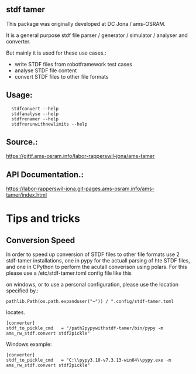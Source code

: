 ## stdf tamer
This package was originally developed at DC Jona / ams-OSRAM.

It is a general purpose stdf file parser / generator / simulator / analyser and converter.

But mainly it is used for these use cases.:

 - write STDF files from robotframework test cases
 - analyse STDF file content
 - convert STDF files to other file formats

## Usage:
```
  stdfconvert --help
  stdfanalyse --help
  stdfrenamer --help
  stdfrerunwithnewlimits --help
```


## Source.:
https://gittf.ams-osram.info/labor-rapperswil-jona/ams-tamer

## API Documentation.:
https://labor-rapperswil-jona.git-pages.ams-osram.info/ams-tamer/index.html


# Tips and tricks

## Conversion Speed

In order to speed up conversion of STDF files to other file formats use 2 stdf-tamer installations,
one in pypy for the actuall parsing of hte STDF files, and one in CPython to perform the acutall
converison using polars. For this please use a /etc/stdf-tamer.toml config file like this

on windows, or to use a personal configuration, please use the location specified by.:
```
pathlib.Path(os.path.expanduser("~")) / ".config/stdf-tamer.toml
```

locates.

```
[converter]
stdf_to_pickle_cmd   = "/path2pypywithstdf-tamer/bin/pypy -m  ams_rw_stdf.convert stdf2pickle"
```

Windows example:
```
[converter]
stdf_to_pickle_cmd   = "C:\\pypy3.10-v7.3.13-win64\\pypy.exe -m  ams_rw_stdf.convert stdf2pickle"
```
